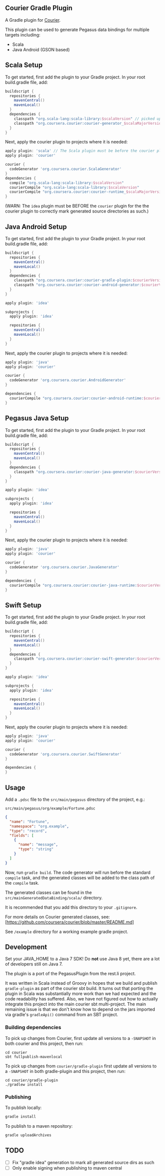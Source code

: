 Courier Gradle Plugin
---------------------

A Gradle plugin for [Courier](https://github.com/coursera/courier).

This plugin can be used to generate Pegasus data bindings for multiple targets including:

* Scala
* Java Android (GSON based)

Scala Setup
-----------

To get started, first add the plugin to your Gradle project. In your root build.gradle file, add:

```groovy
buildscript {
  repositories {
    mavenCentral()
    mavenLocal()
  }
  dependencies {
    classpath "org.scala-lang:scala-library:$scalaVersion" // picked up implicitly, but best to add it explicitly
    classpath "org.coursera.courier:courier-generator_$scalaMajorVersion:$courierVersion"
  }
}
```

Next, apply the courier plugin to projects where it is needed:

```groovy
apply plugin: 'scala' // The Scala plugin must be before the courier plugin.
apply plugin: 'courier'

courier {
  codeGenerator 'org.coursera.courier.ScalaGenerator'
}
dependencies {
  compile "org.scala-lang:scala-library:$scalaVersion"
  courierCompile "org.scala-lang:scala-library:$scalaVersion"
  courierCompile "org.coursera.courier:courier-runtime_$scalaMajorVersion:$courierVersion"
}
```

(WARN: The `idea` plugin must be BEFORE the `courier` plugin for the the courier plugin to correctly
mark generated source directories as such.)

Java Android Setup
------------------

To get started, first add the plugin to your Gradle project. In your root build.gradle file, add:

```groovy
buildscript {
  repositories {
    mavenCentral()
    mavenLocal()
  }
  dependencies {
    classpath "org.coursera.courier:courier-gradle-plugin:$courierVersion"
    classpath "org.coursera.courier:courier-android-generator:$courierVersion"
  }
}

apply plugin: 'idea'

subprojects {
  apply plugin: 'idea'

  repositories {
    mavenCentral()
    mavenLocal()
  }
}

```

Next, apply the courier plugin to projects where it is needed:

```groovy
apply plugin: 'java'
apply plugin: 'courier'

courier {
  codeGenerator 'org.coursera.courier.AndroidGenerator'
}

dependencies {
  courierCompile "org.coursera.courier:courier-android-runtime:$courierVersion"
}
```

Pegasus Java Setup
------------------

To get started, first add the plugin to your Gradle project. In your root build.gradle file, add:

```groovy
buildscript {
  repositories {
    mavenCentral()
    mavenLocal()
  }
  dependencies {
    classpath "org.coursera.courier:courier-java-generator:$courierVersion"
  }
}

apply plugin: 'idea'

subprojects {
  apply plugin: 'idea'

  repositories {
    mavenCentral()
    mavenLocal()
  }
}

```

Next, apply the courier plugin to projects where it is needed:

```groovy
apply plugin: 'java'
apply plugin: 'courier'

courier {
  codeGenerator 'org.coursera.courier.JavaGenerator'
}

dependencies {
  courierCompile "org.coursera.courier:courier-java-runtime:$courierVersion"
}
```

Swift Setup
-----------

To get started, first add the plugin to your Gradle project. In your root build.gradle file, add:

```groovy
buildscript {
  repositories {
    mavenCentral()
    mavenLocal()
  }
  dependencies {
    classpath "org.coursera.courier:courier-swift-generator:$courierVersion"
  }
}

apply plugin: 'idea'

subprojects {
  apply plugin: 'idea'

  repositories {
    mavenCentral()
    mavenLocal()
  }
}

```

Next, apply the courier plugin to projects where it is needed:

```groovy
apply plugin: 'java'
apply plugin: 'courier'

courier {
  codeGenerator 'org.coursera.courier.SwiftGenerator'
}

dependencies {
}
```

Usage
-----

Add a `.pdsc` file to the `src/main/pegasus` directory of the project, e.g.:

`src/main/pegasus/org/example/Fortune.pdsc`

```json
{
  "name": "Fortune",
  "namespace": "org.example",
  "type": "record",
  "fields": [
    {
      "name": "message",
      "type": "string"
    }
  ]
}
```

Now, run `gradle build`. The code generator will run before the standard `compile` task, and the
generated classes will be added to the class path of the `compile` task.

The generated classes can be found in the `src/mainGeneratedDataBinding/scala/` directory.

It is recommended that you add this directory to your `.gitignore`.

For more details on Courier generated classes, see:
[https://github.com/coursera/courier/blob/master/README.md]

See `/example` directory for a working example gradle project.

Development
-----------

Set your JAVA_HOME to a Java 7 SDK!  Do **not** use Java 8 yet, there are a lot of
developers still on Java 7.

The plugin is a port of the PegasusPlugin from the rest.li project.

It was written in Scala instead of Groovy in hopes that we build and publish `gradle-plugin`
as part of the courier sbt build.  It turns out that porting the plugin in Scala was substantially
more work than we had expected and the code readability has suffered.  Also, we have not figured
out how to actually integrate this project into the main courier sbt multi-project. The main
remaining issue is that we don't know how to depend on the jars imported via gradle's `gradleApi()`
command from an SBT project.

### Building dependencies

To pick up changes from Courier, first update all versions to a `-SNAPSHOT` in both courier
and this project, then run:

```
cd courier
sbt fullpublish-mavenlocal
```

To pick up changes from `courier/gradle-plugin` first update all versions to a `-SNAPSHOT` in both
gradle-plugin and this project, then run:

```
cd courier/gradle-plugin
./gradlew install
```
### Publishing

To publish locally:

```sh
gradle install
```

To publish to a maven repository:

```sh
gradle uploadArchives

```

TODO
----
* [ ] Fix "gradle idea" generation to mark all generated source dirs as such
* [ ] Only enable signing when publishing to maven central
